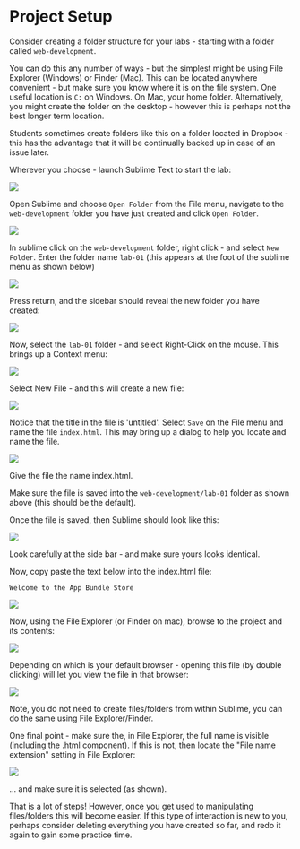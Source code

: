 # Project Setup

Consider creating a folder structure for your labs - starting with a folder called `web-development`. 

You can do this any number of ways - but the simplest might be using File Explorer (Windows) or Finder (Mac). This can be located anywhere convenient - but make sure you know where it is on the file system. One useful location is `C:` on Windows. On Mac, your home folder. Alternatively, you might create the folder on the desktop - however this is perhaps not the best longer term location.

Students sometimes create folders like this on a folder located in Dropbox - this has the advantage that it will be continually backed up in case of an issue later.

Wherever you choose - launch Sublime Text to start the lab:

![](img/01x.png)

Open Sublime and choose `Open Folder` from the File menu, navigate to the `web-development` folder you have just created and click `Open Folder`.

![](img/02x.png)

In sublime click on the `web-development` folder, right click - and select `New Folder`. Enter the folder name `lab-01` (this appears at the foot of the sublime menu as shown below)

![](img/03x.png)

Press return, and the sidebar should reveal the new folder you have created:

![](img/04x.png)

Now, select the `lab-01` folder - and select Right-Click on the mouse. This brings up a Context menu:

![](img/12x.png)

Select New File - and this will create a new file:

![](img/05x.png)

Notice that the title in the file is 'untitled'. Select `Save` on the File menu and name the file `index.html`. This may bring up a dialog to help you locate and name the file.

![](img/06x.png)

Give the file the name index.html.

Make sure the file is saved into the `web-development/lab-01` folder as shown above (this should be the default).

Once the file is saved, then Sublime should look like this:

![](img/07x.png)

Look carefully at the side bar - and make sure yours looks identical.

Now, copy paste the text below into the index.html file:

~~~
Welcome to the App Bundle Store
~~~

![](img/08x.png)

Now, using the File Explorer (or Finder on mac), browse to the project and its contents:

![](img/09x.png)

Depending on which is your default browser - opening this file (by double clicking) will let you view the file in that browser:

![](img/10x.png)


Note, you do not need to create files/folders from within Sublime, you can do the same using File Explorer/Finder.

One final point - make sure the, in File Explorer, the full name is visible (including the .html component). If this is not, then locate the "File name extension" setting in File Explorer:

![](img/14x.png)

... and make sure it is selected (as shown).



That is a lot of steps! However, once you get used to manipulating files/folders this will become easier. If this type of interaction is new to you, perhaps consider deleting everything you have created so far, and redo it again to gain some practice time.


